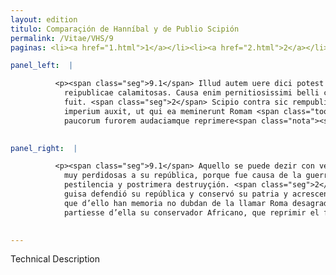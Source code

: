 ```yaml
---
layout: edition
titulo: Comparaçión de Hanníbal y de Publio Scipión
permalink: /Vitae/VHS/9
paginas: <li><a href="1.html">1</a></li><li><a href="2.html">2</a></li><li><a href="3.html">3</a></li><li><a href="4.html">4</a></li><li><a href="5.html">5</a></li><li><a href="6.html">6</a></li><li><a href="7.html">7</a></li><li><a href="8.html">8</a></li><li><a href="9.html">9</a></li><li><a href="10.html">10</a></li><li><a href="11.html">11</a></li><li><a href="12.html">12</a></li><li><a href="13.html">13</a></li>

panel_left:  |

          <p><span class="seg">9.1</span> Illud autem uere dici potest Hannibalem res gessisse magnas attamen suae
            reipublicae calamitosas. Causa enim pernitiosissimi belli causa pestis atque exitii
            fuit. <span class="seg">2</span> Scipio contra sic rempublicam suam protexit, patriam conseruauit,
            imperium auxit, ut qui ea meminerunt Romam <span class="tooltip">ingratam appellare<span class="tooltiptext">apellare ingratam <span class="siglas">S</span> </span></span> non dubitent, quae Aphricanum seruatorem urbis cedere ex urbe maluit, quam
            paucorum furorem audaciamque reprimere<span class="nota"><sup>2</sup><span class="texto_nota">Livio XXXVIII, 53.</span></span>.</p>
        

panel_right:  |

          <p><span class="seg">9.1</span> Aquello se puede dezir con verdad, que Hanníbal fizo cosas grandes, mas
            muy perdidosas a su república, porque fue causa de la guerra muy dañosa y fue causa de
            pestilencia y postrimera destruyçión. <span class="seg">2</span> Por el contrario, Scipión, de tal
            guisa defendió su república y conservó su patria y acrescentó el imperio d’ella, que los
            que d’ello han memoria no dubdan de la llamar Roma desagradeçida, por querer más que se
            partiesse d’ella su conservador Africano, que reprimir el furor y osadía de pocos.</p>
        

---
```


Technical Description 